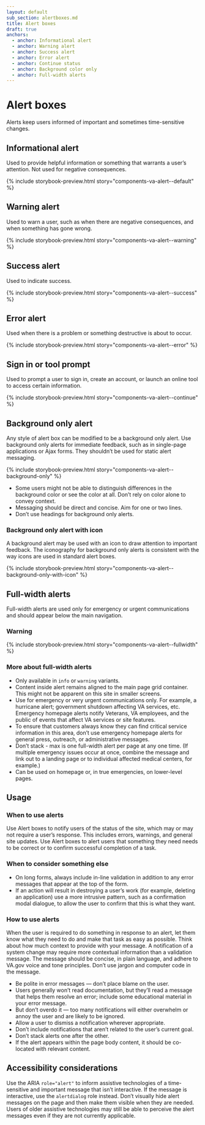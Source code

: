 ```yaml
---
layout: default
sub_section: alertboxes.md
title: Alert boxes
draft: true
anchors:
  - anchor: Informational alert
  - anchor: Warning alert
  - anchor: Success alert
  - anchor: Error alert
  - anchor: Continue status
  - anchor: Background color only
  - anchor: Full-width alerts
---
```


# Alert boxes

<div class="va-introtext" markdown="1">
Alerts keep users informed of important and sometimes time-sensitive changes.
</div>

## Informational alert

Used to provide helpful information or something that warrants a user’s attention. Not used for negative consequences.

{% include storybook-preview.html story="components-va-alert--default" %}


## Warning alert

Used to warn a user, such as when there are negative consequences, and when something has gone wrong.

{% include storybook-preview.html story="components-va-alert--warning" %}

## Success alert

Used to indicate success.

{% include storybook-preview.html story="components-va-alert--success" %}

## Error alert

Used when there is a problem or something destructive is about to occur.

{% include storybook-preview.html story="components-va-alert--error" %}

## Sign in or tool prompt

Used to prompt a user to sign in, create an account, or launch an online tool to access certain information.

{% include storybook-preview.html story="components-va-alert--continue" %}

## Background only alert

Any style of alert box can be modified to be a background only alert. Use background only alerts for immediate feedback, such as in single-page applications or Ajax forms. They shouldn’t be used for static alert messaging.

{% include storybook-preview.html story="components-va-alert--background-only" %}

- Some users might not be able to distinguish differences in the background color or see the color at all. Don’t rely on color alone to convey context. 
- Messaging should be direct and concise. Aim for one or two lines.
- Don’t use headings for background only alerts.

### Background only alert with icon

A background alert may be used with an icon to draw attention to important feedback. The iconography for background only alerts is consistent with the way icons are used in standard alert boxes.

{% include storybook-preview.html story="components-va-alert--background-only-with-icon" %}

## Full-width alerts

Full-width alerts are used only for emergency or urgent communications and should appear below the main navigation. 

### Warning

{% include storybook-preview.html story="components-va-alert--fullwidth" %}

### More about full-width alerts
- Only available in `info` or `warning` variants.
- Content inside alert remains aligned to the main page grid container. This might not be apparent on this site in smaller screens.
- Use for emergency or very urgent communications only. For example, a hurricane alert; government shutdown affecting VA services, etc. Emergency homepage alerts notify Veterans, VA employees, and the public of events that affect VA services or site features.
- To ensure that customers always know they can find critical service information in this area, don’t use emergency homepage alerts for general press, outreach, or administrative messages.
- Don’t stack - max is one full-width alert per page at any one time. (If multiple emergency issues occur at once, combine the message and link out to a landing page or to individual affected medical centers, for example.)
- Can be used on homepage or, in true emergencies, on lower-level pages.

## Usage

### When to use alerts

Use Alert boxes to notify users of the status of the site, which may or may not require a user’s response. This includes errors, warnings, and general site updates. Use Alert boxes to alert users  that something they need needs to be correct or to confirm successful completion of a task.

### When to consider something else

* On long forms, always include in-line validation in addition to any error messages that appear at the top of the form.
* If an action will result in destroying a user’s work (for example, deleting an application) use a more intrusive pattern, such as a confirmation modal dialogue, to allow the user to confirm that this is what they want.

### How to use alerts

When the user is required to do something in response to an alert, let them know what they need to do and make that task as easy as possible. Think about how much context to provide with your message. A notification of a system change may require more contextual information than a validation message. The message should be concise, in plain language, and adhere to VA.gov voice and tone principles. Don’t use jargon and computer code in the message.

* Be polite in error messages — don’t place blame on the user.
* Users generally won’t read documentation, but they’ll  read a message that helps them resolve an error; include some educational material in your error message.
* But don’t overdo it — too many notifications will either overwhelm or annoy the user and are likely to be ignored.
* Allow a user to dismiss a notification wherever appropriate.
* Don’t include notifications that aren’t related to the user’s current goal.
* Don’t stack alerts one after the other.
* If the alert appears within the page body content, it should be co-located with relevant content.

## Accessibility considerations

Use the ARIA `role="alert"` to inform assistive technologies of a time-sensitive and important message that isn’t interactive. If the message is interactive, use the `alertdialog` role instead.
Don’t visually hide alert messages on the page and then make them visible when they are needed. Users of older assistive technologies may still be able to perceive the alert messages even if they are not currently applicable.


